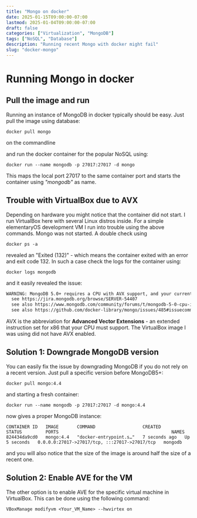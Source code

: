 ```yaml
---
title: "Mongo on docker"
date: 2025-01-15T09:00:00-07:00
lastmod: 2025-01-04T09:00:00-07:00
draft: false
categories: ["Virtualization", "MongoDB"]
tags: ["NoSQL", "Database"]
description: "Running recent Mongo with docker might fail"
slug: "docker-mongo"
---
```


# Running Mongo in docker
## Pull the image and run

Running an instance of MongoDB in docker typically should be easy. Just pull the image using database:

```
docker pull mongo
```
on the commandline

and run the docker container for the popular NoSQL using:

```
docker run --name mongodb -p 27017:27017 -d mongo
```
This maps the local port 27017 to the same container port and starts the container using *"mongodb"* as name.

## Trouble with VirtualBox due to AVX

Depending on hardware you might notice that the container did not start. I run VirtualBox here with several Linux
distros inside. For a simple elementaryOS development VM I run into trouble using the above commands. Mongo was
not started. A double check using

```
docker ps -a
```

revealed an "Exited (132)" - which means the container exited with an error and exit code 132. In such a case check the
logs for the container using:

```
docker logs mongodb
```

and it easily revealed the issue:

```sh
WARNING: MongoDB 5.0+ requires a CPU with AVX support, and your current system does not appear to have that!
  see https://jira.mongodb.org/browse/SERVER-54407
  see also https://www.mongodb.com/community/forums/t/mongodb-5-0-cpu-intel-g4650-compatibility/116610/2
  see also https://github.com/docker-library/mongo/issues/485#issuecomment-891991814
```
AVX is the abbreviation for **Advanced Vector Extensions** - an extended instruction set for x86 that your CPU must support.
The VirtualBox image I was using did not have AVX enabled.

## Solution 1: Downgrade MongoDB version

You can easily fix the issue by downgrading MongoDB if you do not rely on a recent version. Just pull a specific version before
MongoDB5+:

```
docker pull mongo:4.4
```
and starting a fresh container:
```
docker run --name mongodb -p 27017:27017 -d mongo:4.4
```
now gives a proper MongoDB instance:
```output
CONTAINER ID   IMAGE       COMMAND                  CREATED         STATUS         PORTS                                           NAMES
824434da9cd0   mongo:4.4   "docker-entrypoint.s…"   7 seconds ago   Up 5 seconds   0.0.0.0:27017->27017/tcp, :::27017->27017/tcp   mongodb
```
and you will also notice that the size of the image is around half the size of a recent one.

## Solution 2: Enable AVE for the VM

The other option is to enable AVE for the specific virtual machine in VirtualBox.
This can be done using the following command:

```
VBoxManage modifyvm <Your_VM_Name> --hwvirtex on
```

